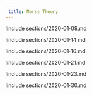 ```yaml
---
 title: Morse Theory
---
```



!include sections/2020-01-09.md

!include sections/2020-01-14.md

!include sections/2020-01-16.md

!include sections/2020-01-21.md

!include sections/2020-01-23.md

<!--!include sections/2020-01-28.md-->

!include sections/2020-01-30.md

<!--!include sections/2020-02-04.md-->

<!--!include sections/2020-02-06.md-->

<!--!include sections/2020-02-11.md-->

<!--!include sections/2020-02-18.md-->

<!--!include sections/2020-02-27.md-->

